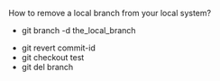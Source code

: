 How to remove a local branch from your local system?
+  git branch -d the_local_branch
*  git revert commit-id
*  git checkout test
*  git del branch
